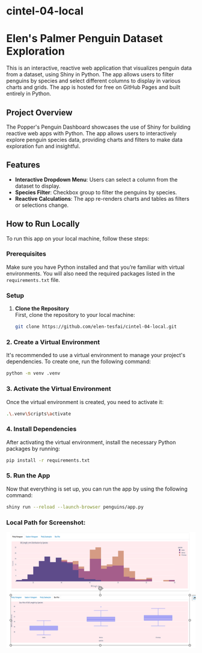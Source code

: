 # cintel-04-local

# Elen's Palmer Penguin Dataset Exploration

This is an interactive, reactive web application that visualizes penguin data from a dataset, using Shiny in Python. The app allows users to filter penguins by species and select different columns to display in various charts and grids. The app is hosted for free on GitHub Pages and built entirely in Python.

## Project Overview

The Popper's Penguin Dashboard showcases the use of Shiny for building reactive web apps with Python. The app allows users to interactively explore penguin species data, providing charts and filters to make data exploration fun and insightful.

## Features

- **Interactive Dropdown Menu**: Users can select a column from the dataset to display.
- **Species Filter**: Checkbox group to filter the penguins by species.
- **Reactive Calculations**: The app re-renders charts and tables as filters or selections change.

## How to Run Locally

To run this app on your local machine, follow these steps:

### Prerequisites

Make sure you have Python installed and that you’re familiar with virtual environments. You will also need the required packages listed in the `requirements.txt` file.

### Setup

1. **Clone the Repository**  
   First, clone the repository to your local machine:
   ```bash
   git clone https://github.com/elen-tesfai/cintel-04-local.git

 ### 2. Create a Virtual Environment
It's recommended to use a virtual environment to manage your project's dependencies. To create one, run the following command:
```bash
python -m venv .venv
```
### 3. Activate the Virtual Environment
Once the virtual environment is created, you need to activate it:
```bash
.\.venv\Scripts\activate
```
### 4. Install Dependencies
 After activating the virtual environment, install the necessary Python packages by running:
```bash
pip install -r requirements.txt
```
### 5. Run the App
 Now that everything is set up, you can run the app by using the following command:
 ```bash
shiny run --reload --launch-browser penguins/app.py
```
### Local Path for Screenshot:
![Penguin Dataset Screenshot](Screenshot%202024-11-11%20214616.png)